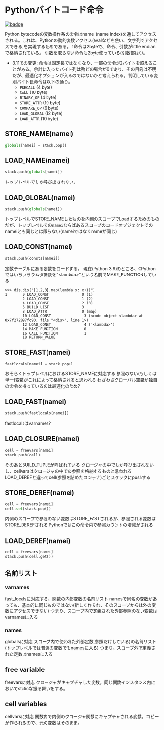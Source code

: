 # Pythonバイトコード命令

[![badge](https://img.shields.io/endpoint.svg?url=https%3A%2F%2Fgezf7g7pd5.execute-api.ap-northeast-1.amazonaws.com%2Fdefault%2Fsource_up_to_date%3Fowner%3Derg-lang%26repos%3Derg%26ref%3Dmain%26path%3Ddoc/EN/python/bytecode_instructions.md%26commit_hash%3Dd15cbbf7b33df0f78a575cff9679d84c36ea3ab1)](https://gezf7g7pd5.execute-api.ap-northeast-1.amazonaws.com/default/source_up_to_date?owner=erg-lang&repos=erg&ref=main&path=doc/EN/python/bytecode_instructions.md&commit_hash=d15cbbf7b33df0f78a575cff9679d84c36ea3ab1)

Python bytecodeの変数操作系の命令はnamei (name index)を通してアクセスされる。これは、Pythonの動的変数アクセス(evalなどを使い、文字列でアクセスできる)を実現するためである。
1命令は2byteで、命令、引数がlittle endianで格納されている。
引数を取らない命令も2byte使っている(引数部は0)。

* 3.11での変更: 命令は固定長ではなくなり、一部の命令が2バイトを超えることがある。余計に入ったバイト列は殆どの場合が0であり、その目的は不明だが、最適化オプションが入るのではないかと考えられる。判明している変則バイト長命令は以下の通り。
  * `PRECALL` (4 byte)
  * `CALL` (10 byte)
  * `BINARY_OP` (4 byte)
  * `STORE_ATTR` (10 byte)
  * `COMPARE_OP` (6 byte)
  * `LOAD_GLOBAL` (12 byte)
  * `LOAD_ATTR` (10 byte)

## STORE_NAME(namei)

```python
globals[namei] = stack.pop()
```

## LOAD_NAME(namei)

```python
stack.push(globals[namei])
```

トップレベルでしか呼び出されない。

## LOAD_GLOBAL(namei)

```python
stack.push(globals[namei])
```

トップレベルでSTORE_NAMEしたものを内側のスコープでLoadするためのものだが、トップレベルでの`namei`ならばあるスコープのコードオブジェクトでのnameiとも同じとは限らない(nameiではなくnameが同じ)

## LOAD_CONST(namei)

```python
stack.push(consts[namei])
```

定数テーブルにある定数をロードする。
現在(Python 3.9)のところ、CPythonではいちいちラムダ関数を"\<lambda\>"という名前でMAKE_FUNCTIONしている

```console
>>> dis.dis("[1,2,3].map(lambda x: x+1)")
1       0 LOAD_CONST               0 (1)
        2 LOAD_CONST               1 (2)
        4 LOAD_CONST               2 (3)
        6 BUILD_LIST               3
        8 LOAD_ATTR                0 (map)
        10 LOAD_CONST               3 (<code object <lambda> at 0x7f272897fc90, file "<dis>", line 1>)
        12 LOAD_CONST               4 ('<lambda>')
        14 MAKE_FUNCTION            0
        16 CALL_FUNCTION            1
        18 RETURN_VALUE
```

## STORE_FAST(namei)

```python
fastlocals[namei] = stack.pop()
```

おそらくトップレベルにおけるSTORE_NAMEに対応する
参照のない(もしくは単一)変数がこれによって格納されると思われる
わざわざグローバル空間が独自の命令を持っているのは最適化のため?

## LOAD_FAST(namei)

```python
stack.push(fastlocals[namei])
```

fastlocalsはvarnames?

## LOAD_CLOSURE(namei)

```python
cell = freevars[namei]
stack.push(cell)
```

そのあとBUILD_TUPLEが呼ばれている
クロージャの中でしか呼び出されないし、cellvarsはクロージャの中での参照を格納するものと思われる
LOAD_DEREFと違ってcell(参照を詰めたコンテナ)ごとスタックにpushする

## STORE_DEREF(namei)

```python
cell = freevars[namei]
cell.set(stack.pop())
```

内側のスコープで参照のない変数はSTORE_FASTされるが、参照される変数はSTORE_DEREFされる
Pythonではこの命令内で参照カウントの増減がされる

## LOAD_DEREF(namei)

```python
cell = freevars[namei]
stack.push(cell.get())
```

## 名前リスト

### varnames

fast_localsに対応する、関数の内部変数の名前リスト
namesで同名の変数があっても、基本的に同じものではない(新しく作られ、そのスコープからは外の変数にアクセスできない)
つまり、スコープ内で定義された外部参照のない変数はvarnamesに入る

### names

globalsに対応
スコープ内で使われた外部定数(参照だけしている)の名前リスト(トップレベルでは普通の変数でもnamesに入る)
つまり、スコープ外で定義された定数はnamesに入る

## free variable

freevarsに対応
クロージャがキャプチャした変数。同じ関数インスタンス内においてstaticな振る舞いをする。

## cell variables

cellvarsに対応
関数内で内側のクロージャ関数にキャプチャされる変数。コピーが作られるので、元の変数はそのまま。
